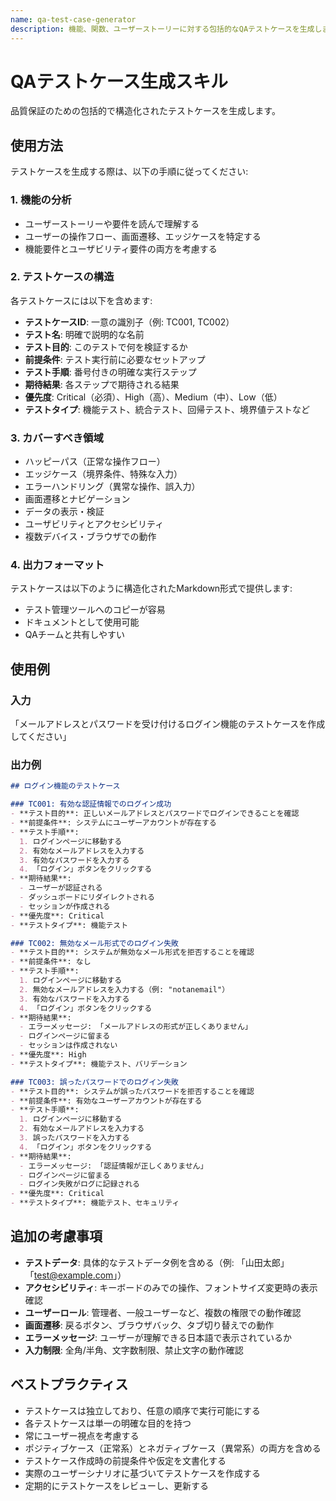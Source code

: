 ```yaml
---
name: qa-test-case-generator
description: 機能、関数、ユーザーストーリーに対する包括的なQAテストケースを生成します。ユーザーがテストケース、テストシナリオ、QAドキュメントの作成を依頼した時に使用してください。
---
```


# QAテストケース生成スキル

品質保証のための包括的で構造化されたテストケースを生成します。

## 使用方法

テストケースを生成する際は、以下の手順に従ってください:

### 1. 機能の分析
- ユーザーストーリーや要件を読んで理解する
- ユーザーの操作フロー、画面遷移、エッジケースを特定する
- 機能要件とユーザビリティ要件の両方を考慮する

### 2. テストケースの構造

各テストケースには以下を含めます:
- **テストケースID**: 一意の識別子（例: TC001, TC002）
- **テスト名**: 明確で説明的な名前
- **テスト目的**: このテストで何を検証するか
- **前提条件**: テスト実行前に必要なセットアップ
- **テスト手順**: 番号付きの明確な実行ステップ
- **期待結果**: 各ステップで期待される結果
- **優先度**: Critical（必須）、High（高）、Medium（中）、Low（低）
- **テストタイプ**: 機能テスト、統合テスト、回帰テスト、境界値テストなど

### 3. カバーすべき領域
- ハッピーパス（正常な操作フロー）
- エッジケース（境界条件、特殊な入力）
- エラーハンドリング（異常な操作、誤入力）
- 画面遷移とナビゲーション
- データの表示・検証
- ユーザビリティとアクセシビリティ
- 複数デバイス・ブラウザでの動作

### 4. 出力フォーマット

テストケースは以下のように構造化されたMarkdown形式で提供します:
- テスト管理ツールへのコピーが容易
- ドキュメントとして使用可能
- QAチームと共有しやすい

## 使用例

### 入力
「メールアドレスとパスワードを受け付けるログイン機能のテストケースを作成してください」

### 出力例

```markdown
## ログイン機能のテストケース

### TC001: 有効な認証情報でのログイン成功
- **テスト目的**: 正しいメールアドレスとパスワードでログインできることを確認
- **前提条件**: システムにユーザーアカウントが存在する
- **テスト手順**:
  1. ログインページに移動する
  2. 有効なメールアドレスを入力する
  3. 有効なパスワードを入力する
  4. 「ログイン」ボタンをクリックする
- **期待結果**:
  - ユーザーが認証される
  - ダッシュボードにリダイレクトされる
  - セッションが作成される
- **優先度**: Critical
- **テストタイプ**: 機能テスト

### TC002: 無効なメール形式でのログイン失敗
- **テスト目的**: システムが無効なメール形式を拒否することを確認
- **前提条件**: なし
- **テスト手順**:
  1. ログインページに移動する
  2. 無効なメールアドレスを入力する（例: "notanemail"）
  3. 有効なパスワードを入力する
  4. 「ログイン」ボタンをクリックする
- **期待結果**:
  - エラーメッセージ: 「メールアドレスの形式が正しくありません」
  - ログインページに留まる
  - セッションは作成されない
- **優先度**: High
- **テストタイプ**: 機能テスト、バリデーション

### TC003: 誤ったパスワードでのログイン失敗
- **テスト目的**: システムが誤ったパスワードを拒否することを確認
- **前提条件**: 有効なユーザーアカウントが存在する
- **テスト手順**:
  1. ログインページに移動する
  2. 有効なメールアドレスを入力する
  3. 誤ったパスワードを入力する
  4. 「ログイン」ボタンをクリックする
- **期待結果**:
  - エラーメッセージ: 「認証情報が正しくありません」
  - ログインページに留まる
  - ログイン失敗がログに記録される
- **優先度**: Critical
- **テストタイプ**: 機能テスト、セキュリティ
```

## 追加の考慮事項

- **テストデータ**: 具体的なテストデータ例を含める（例: 「山田太郎」「test@example.com」）
- **アクセシビリティ**: キーボードのみでの操作、フォントサイズ変更時の表示確認
- **ユーザーロール**: 管理者、一般ユーザーなど、複数の権限での動作確認
- **画面遷移**: 戻るボタン、ブラウザバック、タブ切り替えでの動作
- **エラーメッセージ**: ユーザーが理解できる日本語で表示されているか
- **入力制限**: 全角/半角、文字数制限、禁止文字の動作確認

## ベストプラクティス

- テストケースは独立しており、任意の順序で実行可能にする
- 各テストケースは単一の明確な目的を持つ
- 常にユーザー視点を考慮する
- ポジティブケース（正常系）とネガティブケース（異常系）の両方を含める
- テストケース作成時の前提条件や仮定を文書化する
- 実際のユーザーシナリオに基づいてテストケースを作成する
- 定期的にテストケースをレビューし、更新する
